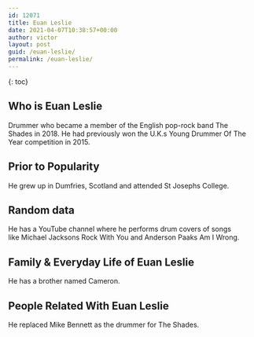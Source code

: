 ```yaml
---
id: 12071
title: Euan Leslie
date: 2021-04-07T10:38:57+00:00
author: victor
layout: post
guid: /euan-leslie/
permalink: /euan-leslie/
---
```



{: toc}


## Who is Euan Leslie



Drummer who became a member of the English pop-rock band The Shades in 2018. He had previously won the U.K.s Young Drummer Of The Year competition in 2015.

                
                
                
## Prior to Popularity



He grew up in Dumfries, Scotland and attended St Josephs College. 

                
                
                
## Random data



He has a YouTube channel where he performs drum covers of songs like Michael Jacksons Rock With You and Anderson Paaks Am I Wrong. 

                
                
                
## Family & Everyday Life of Euan Leslie



He has a brother named Cameron. 

                
                
                
## People Related With Euan Leslie



He replaced Mike Bennett as the drummer for The Shades. 

                
              
            
          
          
          